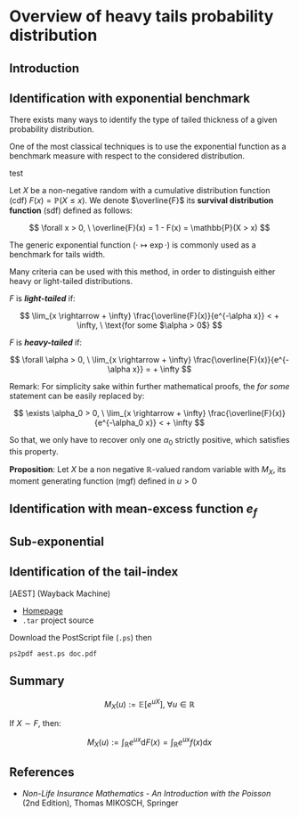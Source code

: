 # Overview of heavy tails probability distribution


## Introduction


## Identification with exponential benchmark

There exists many ways to identify the type of tailed thickness of a given probability distribution.

One of the most classical techniques is to use the exponential function as a benchmark measure with respect to the considered distribution.


<p class="definition">
test
</p>
    
    
Let $X$ be a non-negative random with a cumulative distribution function (cdf) $F(x) = \mathbb{P}(X \leq x)$. We denote $\overline{F}$ its **survival distribution function** (sdf) defined as follows:

$$
\forall x > 0, \ \overline{F}(x) = 1 - F(x) = \mathbb{P}(X > x)
$$




The generic exponential function ($\cdot \longmapsto \exp \cdot$) is commonly used as a benchmark for tails width.


Many criteria can be used with this method, in order to distinguish either heavy or light-tailed distributions.


$F$ is ***light-tailed*** if:

$$
\lim_{x \rightarrow + \infty} \frac{\overline{F}(x)}{e^{-\alpha x}} < + \infty, \ \text{for some $\alpha > 0$}
$$


$F$ is ***heavy-tailed*** if:

$$
\forall \alpha > 0, \ \lim_{x \rightarrow + \infty} \frac{\overline{F}(x)}{e^{-\alpha x}} = + \infty
$$

Remark: For simplicity sake within further mathematical proofs, the *for some* statement can be easily replaced by:

$$
\exists \alpha_0 > 0, \ \lim_{x \rightarrow + \infty} \frac{\overline{F}(x)}{e^{-\alpha_0 x}} < + \infty
$$

So that, we only have to recover only one $\alpha_0$ strictly positive, which satisfies this property.

**Proposition**: Let $X$ be a non negative $\mathbb{R}$-valued random variable with $M_X$, its moment generating function (mgf) defined in $u > 0$







## Identification with mean-excess function $e_f$


## Sub-exponential

## Identification of the tail-index

[AEST] (Wayback Machine)


- [Homepage](https://web.archive.org/web/20201125013129/http://www.cs.bu.edu/~crovella/aest.html)
- `.tar` project source 

Download the PostScript file (`.ps`) then
```shell
ps2pdf aest.ps doc.pdf
```

## Summary


$$M_X(u) := \mathbb{E}[e^{uX}], \ \forall u \in \mathbb{R}$$


If $X \sim F$, then:

$$
M_X(u) := \int_{\mathbb{R}} e^{ux} \mathrm{d}F(x) = \int_{\mathbb{R}} e^{ux} f(x)\mathrm{d}x
$$

## References

- *Non-Life Insurance Mathematics - An Introduction with the Poisson* (2nd Edition), Thomas MIKOSCH, Springer